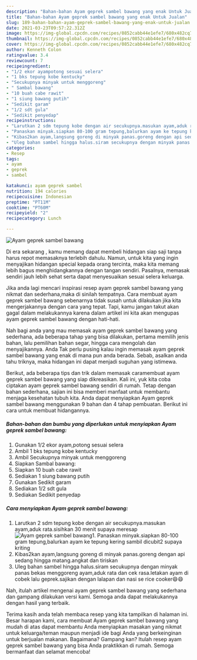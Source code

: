 ```yaml
---
description: "Bahan-bahan Ayam geprek sambel bawang yang enak Untuk Jualan"
title: "Bahan-bahan Ayam geprek sambel bawang yang enak Untuk Jualan"
slug: 189-bahan-bahan-ayam-geprek-sambel-bawang-yang-enak-untuk-jualan
date: 2021-03-23T09:57:22.312Z
image: https://img-global.cpcdn.com/recipes/0852cabb44e1efe7/680x482cq70/ayam-geprek-sambel-bawang-foto-resep-utama.jpg
thumbnail: https://img-global.cpcdn.com/recipes/0852cabb44e1efe7/680x482cq70/ayam-geprek-sambel-bawang-foto-resep-utama.jpg
cover: https://img-global.cpcdn.com/recipes/0852cabb44e1efe7/680x482cq70/ayam-geprek-sambel-bawang-foto-resep-utama.jpg
author: Kenneth Colon
ratingvalue: 3.4
reviewcount: 7
recipeingredient:
- "1/2 ekor ayampotong sesuai selera"
- "1 bks tepung kobe kentucky"
- "Secukupnya minyak untuk menggoreng"
- " Sambal bawang"
- "10 buah cabe rawit"
- "1 siung bawang putih"
- "Sedikit garam"
- "1/2 sdt gula"
- "Sedikit penyedap"
recipeinstructions:
- "Larutkan 2 sdm tepung kobe dengan air secukupnya.masukan ayam,aduk rata.sisihkan 30 menit supaya meresap"
- "Panaskan minyak.siapkan 80-100 gram tepung,balurkan ayam ke tepung kering sambil dicubit2 supaya kriting"
- "Kibas2kan ayam,langsung goreng di minyak panas.goreng dengan api sedang hingga matang.angkat dan tiriskan"
- "Uleg bahan sambel hingga halus.siram secukupnya dengan minyak panas bekas menggoreng ayam,aduk rata dan cek rasa.letakan ayam di cobek lalu geprek.sajikan dengan lalapan dan nasi se rice cooker😄😄"
categories:
- Resep
tags:
- ayam
- geprek
- sambel

katakunci: ayam geprek sambel 
nutrition: 194 calories
recipecuisine: Indonesian
preptime: "PT11M"
cooktime: "PT60M"
recipeyield: "2"
recipecategory: Lunch

---
```



![Ayam geprek sambel bawang](https://img-global.cpcdn.com/recipes/0852cabb44e1efe7/680x482cq70/ayam-geprek-sambel-bawang-foto-resep-utama.jpg)

Di era  sekarang , kamu memang dapat membeli hidangan siap saji tanpa harus repot memasaknya terlebih dahulu. Namun, untuk kita yang ingin menyajikan hidangan special kepada orang tercinta, maka kita memang lebih bagus menghidangkannya dengan tangan sendiri. Pasalnya, memasak sendiri jauh lebih sehat serta dapat menyesuaikan sesuai selera keluarga.

Jika anda lagi mencari inspirasi resep ayam geprek sambel bawang yang nikmat dan sederhana,maka di sinilah tempatnya. Cara membuat ayam geprek sambel bawang  sebenarnya tidak susah untuk dilakukan jika kita mengerjakannya dengan cara yang tepat. Tapi, kamu jangan takut akan gagal dalam melakukannya 
karena dalam artikel ini kita akan mengupas ayam geprek sambel bawang dengan hati-hati.  



Nah bagi anda yang mau memasak ayam geprek sambel bawang yang sederhana, ada beberapa tahap yang bisa dilakukan, pertama memilih jenis bahan, lalu pemilihan bahan segar, hingga cara mengolah dan menyajikannya. Anda Tak perlu pusing kalau ingin memasak ayam geprek sambel bawang yang enak di mana pun anda berada. Sebab, asalkan anda  tahu triknya, maka hidangan ini dapat menjadi suguhan yang istimewa.

Berikut, ada beberapa tips dan trik dalam memasak caramembuat ayam geprek sambel bawang yang siap dikreasikan. Kali ini, yuk kita coba ciptakan ayam geprek sambel bawang sendiri di rumah. Tetap dengan bahan sederhana, sajian ini bisa memberi manfaat untuk membantu menjaga kesehatan tubuh kita. Anda dapat menyiapkan Ayam geprek sambel bawang menggunakan 9 bahan dan 4 tahap pembuatan. Berikut ini cara untuk membuat hidangannya.

<!--inarticleads1-->

##### Bahan-bahan dan bumbu yang diperlukan untuk menyiapkan Ayam geprek sambel bawang:

1. Gunakan 1/2 ekor ayam,potong sesuai selera
1. Ambil 1 bks tepung kobe kentucky
1. Ambil Secukupnya minyak untuk menggoreng
1. Siapkan  Sambal bawang:
1. Siapkan 10 buah cabe rawit
1. Sediakan 1 siung bawang putih
1. Gunakan Sedikit garam
1. Sediakan 1/2 sdt gula
1. Sediakan Sedikit penyedap




<!--inarticleads2-->

##### Cara menyiapkan Ayam geprek sambel bawang:

1. Larutkan 2 sdm tepung kobe dengan air secukupnya.masukan ayam,aduk rata.sisihkan 30 menit supaya meresap
<img src="https://img-global.cpcdn.com/steps/35cd92ab7348908f/160x128cq70/ayam-geprek-sambel-bawang-langkah-memasak-1-foto.jpg" alt="Ayam geprek sambel bawang">1. Panaskan minyak.siapkan 80-100 gram tepung,balurkan ayam ke tepung kering sambil dicubit2 supaya kriting
1. Kibas2kan ayam,langsung goreng di minyak panas.goreng dengan api sedang hingga matang.angkat dan tiriskan
1. Uleg bahan sambel hingga halus.siram secukupnya dengan minyak panas bekas menggoreng ayam,aduk rata dan cek rasa.letakan ayam di cobek lalu geprek.sajikan dengan lalapan dan nasi se rice cooker😄😄




Nah, itulah artikel mengenai  ayam geprek sambel bawang  yang sederhana dan gampang dilakukan versi kami. Semoga anda dapat melakukannya dengan hasil yang terbaik. 

Terima kasih anda telah membaca resep yang kita tampilkan di halaman ini. Besar harapan kami, cara membuat  Ayam geprek sambel bawang yang mudah di atas dapat membantu Anda menyiapkan masakan yang nikmat untuk keluarga/teman maupun menjadi ide bagi Anda yang berkeinginan untuk berjualan makanan. Bagaimana? Gampang kan? Itulah resep ayam geprek sambel bawang yang bisa Anda praktikkan di rumah. Semoga bermanfaat dan selamat mencoba!

